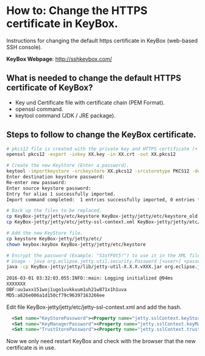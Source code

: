 # How to: Change the HTTPS certificate in KeyBox.

Instructions for changing the default https certificate in KeyBox (web-based SSH console).

**KeyBox Webpage**: http://sshkeybox.com/

## What is needed to change the default HTTPS certificate of KeyBox? 

- Key und Certificate file with certificate chain (PEM Format).
- openssl command.
- keytool command (JDK / JRE package).

## Steps to follow to change the KeyBox certificate.

```bash
# pkcs12 file is created with the private key and HTTPS certificate (+ certificate chain).
openssl pkcs12 -export -inkey XX.key -in XX.crt -out XX.pkcs12

# Create the new KeyStore (Enter a password).
keytool -importkeystore -srckeystore XX.pkcs12 -srcstoretype PKCS12 -destkeystore keystore
Enter destination keystore password:  
Re-enter new password: 
Enter source keystore password:  
Entry for alias 1 successfully imported.
Import command completed:  1 entries successfully imported, 0 entries failed or cancelled

# Back up the files to be replaced.
cp KeyBox-jetty/jetty/etc/keystore KeyBox-jetty/jetty/etc/keystore_old
cp KeyBox-jetty/jetty/etc/jetty-ssl-context.xml KeyBox-jetty/jetty/etc/jetty-ssl-context.xml_old

# Add the new KeyStore file.
cp keystore KeyBox-jetty/jetty/etc/
chown keybox:keybox KeyBox-jetty/jetty/etc/keystore

# Encrypt the password (Example: "S3xYF0t5!") to use it in the XML files.
# Usage - java org.eclipse.jetty.util.security.Password [<user>] <password>
java -cp KeyBox-jetty/jetty/lib/jetty-util-X.X.X.vXXX.jar org.eclipse.jetty.util.security.Password S3xYF0t5!
 
2016-03-01 03:32:03.055:INFO::main: Logging initialized @94ms
XXXXXXX
OBF:uu1wxx151woj1ugo1uvkkuum1uh21w871x1h1uva
MD5:a826e006a1d150cf79c96397163266ee
```

Edit file KeyBox-jetty/jetty/etc/jetty-ssl-context.xml and add the hash.
```xml
  <Set name="KeyStorePassword"><Property name="jetty.sslContext.keyStorePassword" deprecated="jetty.keystore.password" default="OBF:uu1wxx151woj1ugo1uvkkuum1uh21w871x1h1uva"/></Set>
  <Set name="KeyManagerPassword"><Property name="jetty.sslContext.keyManagerPassword" deprecated="jetty.keymanager.password" default="OBF:uu1wxx151woj1ugo1uvkkuum1uh21w871x1h1uva"/></Set>
  <Set name="TrustStorePassword"><Property name="jetty.sslContext.trustStorePassword" deprecated="jetty.truststore.password" default="OBF:uu1wxx151woj1ugo1uvkkuum1uh21w871x1h1uva"/></Set>
  ```
Now we only need restart KeyBox and check with the browser that the new certificate is in use.

